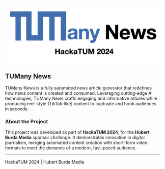# ![TUMany News Logo](logo.png)

## TUMany News

TUMany News is a fully automated news article generator that redefines how news content is created and consumed. Leveraging cutting-edge AI technologies, TUMany News crafts engaging and informative articles while producing reel-style (TikTok-like) content to captivate and hook audiences in seconds.

### About the Project

This project was developed as part of **HackaTUM 2024**, for the **Hubert Burda Media** sponsor challenge. It demonstrates innovation in digital journalism, merging automated content creation with short-form video formats to meet the demands of a modern, fast-paced audience.

---

HackaTUM 2024 | Hubert Burda Media
